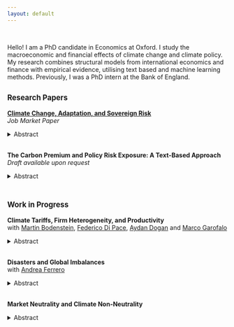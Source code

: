 ```yaml
---
layout: default
---
```


<br>

Hello! I am a PhD candidate in Economics at Oxford. I study the macroeconomic and financial effects of climate change and climate policy. My research combines structural models from international economics and finance with empirical evidence, utilising text based and machine learning methods. Previously, I was a PhD intern at the Bank of England.  <br>

## <span style="font-size: 0.8em;">Research Papers</span>

**<a href="https://sarahwduffy.github.io/JMP.pdf">Climate Change, Adaptation, and Sovereign Risk</a>**  
*Job Market Paper*  
<details>
<summary>Abstract</summary>

Many emerging markets face high borrowing costs and exposure to natural disasters. How will fiscal constraints affect the adaptation to, and therefore the losses from, climate change in such economies? A sovereign default model augmented with natural disasters and endogenous adaptation predicts that i) climate change increases borrowing costs, ii) adaptation reduces borrowing costs, and iii) default risk constrains adaptation. These economies suffer from an `adaptation trap': high borrowing costs restrict adaptation, leading to higher losses from disasters and higher borrowing costs in the future. To test these predictions I construct a novel measure of adaptation using text analysis to identify adaptation expenditures in government budgets. Consistent with the model, I document a robust positive relationship between sovereign ratings and adaptation as well as a positive causal effect of cyclone strikes on default risk that is attenuated by adaptation. The sovereign risk- adaptation channel is quantitatively important in the estimated model. In the Caribbean $10\%$ of GDP losses from cyclones are due to default risk. This loss increases with climate change but can be mitigated by debt relief policies.
</details> <br>

**The Carbon Premium and Policy Risk Exposure: A Text-Based Approach** 
*Draft available upon request*     
<details>
<summary>Abstract</summary>

Shifts in climate policy stringency have heterogeneous effects on firms’ profitability. Does the market price this risk? This paper provides new evidence on this question, utilising a supervised machine learning algorithm to construct a firm-level measure of climate policy risk exposure. Firms exposed to climate policy risk have negative abnormal returns on climate policy announcement days. I build a set of such dates and characterize abnormal return responses using Risk Factors discussions in 10-K filings. The algorithm uncovers predictors of policy risk exposure in the text which are used to construct an exposure score for each firm. This exposure score is correlated with emissions, environmental lobbying behaviour, and is predictive out of sample. Higher exposure is not associated with a premium. Green preference shifts are considered as a mechanism to rationalize this result. I find that empirically identified preference shocks can partly explain the lack of a climate policy risk premium.
</details> <br>

## <span style="font-size: 0.8em;">Work in Progress</span>

**Climate Tariffs, Firm Heterogeneity, and Productivity**  
with <a href="https://sites.google.com/site/martinbodenstein/">Martin Bodenstein</a>, <a href="https://sites.google.com/site/federicodipace/home">Federico Di Pace</a>, <a href="https://sites.google.com/site/aydandoganpersonalsite/home">Aydan Dogan</a> and <a href="https://sites.google.com/view/marco-garofalo/home">Marco Garofalo</a>  
<details>
<summary>Abstract</summary>
</details> <br>

**Disasters and Global Imbalances**   
with <a href="https://sites.google.com/site/andreapferrero/">Andrea Ferrero</a>     
<details>
<summary>Abstract</summary>
</details> <br>


**Market Neutrality and Climate Non-Neutrality**      
<details>
<summary>Abstract</summary>
</details> <br><br>
